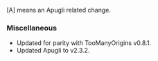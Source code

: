 [A] means an Apugli related change.

### Miscellaneous
- Updated for parity with TooManyOrigins v0.8.1.
- Updated Apugli to v2.3.2.